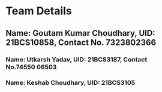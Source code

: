 # Team Details

## Name: Goutam Kumar Choudhary, UID: 21BCS10858, Contact No. 7323802366

### Name: Utkarsh Yadav, UID: 21BCS3187, Contact No.74550 06503

### Name: Keshab Choudhary, UID: 21BCS3105
